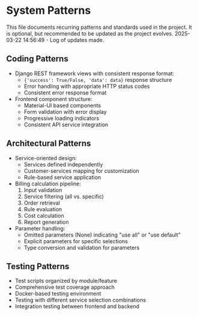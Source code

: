 # System Patterns

This file documents recurring patterns and standards used in the project.
It is optional, but recommended to be updated as the project evolves.
2025-03-22 14:56:49 - Log of updates made.

## Coding Patterns

* Django REST framework views with consistent response format:
  * `{'success': True/False, 'data': data}` response structure
  * Error handling with appropriate HTTP status codes
  * Consistent error response format
* Frontend component structure:
  * Material-UI based components
  * Form validation with error display
  * Progressive loading indicators
  * Consistent API service integration

## Architectural Patterns

* Service-oriented design:
  * Services defined independently
  * Customer-services mapping for customization
  * Rule-based service application
* Billing calculation pipeline:
  1. Input validation
  2. Service filtering (all vs. specific)
  3. Order retrieval
  4. Rule evaluation
  5. Cost calculation
  6. Report generation
* Parameter handling:
  * Omitted parameters (None) indicating "use all" or "use default"
  * Explicit parameters for specific selections
  * Type conversion and validation for parameters

## Testing Patterns

* Test scripts organized by module/feature
* Comprehensive test coverage approach
* Docker-based testing environment
* Testing with different service selection combinations
* Integration testing between frontend and backend